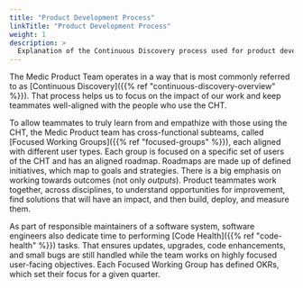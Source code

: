 ```yaml
---
title: "Product Development Process"
linkTitle: "Product Development Process"
weight: 1
description: >
  Explanation of the Continuous Discovery process used for product development at Medic
---
```


The Medic Product Team operates in a way that is most commonly referred to as [Continuous Discovery]({{% ref "continuous-discovery-overview" %}}). That process helps us to focus on the impact of our work and keep teammates well-aligned with the people who use the CHT.

To allow teammates to truly learn from and empathize with those using the CHT, the Medic Product team has cross-functional subteams, called [Focused Working Groups]({{% ref "focused-groups" %}}), each aligned with different user types. Each group is focused on a specific set of users of the CHT and has an aligned roadmap. Roadmaps are made up of defined initiatives, which map to goals and strategies. There is a big emphasis on working towards outcomes (not only *outputs*). Product teammates work together, across disciplines, to understand opportunities for improvement, find solutions that will have an impact, and then build, deploy, and measure them.

As part of responsible maintainers of a software system, software engineers also dedicate time to performing [Code Health]({{% ref "code-health" %}}) tasks. That ensures updates, upgrades, code enhancements, and small bugs are still handled while the team works on highly focused user-facing objectives.
Each Focused Working Group has defined OKRs, which set their focus for a given quarter.
